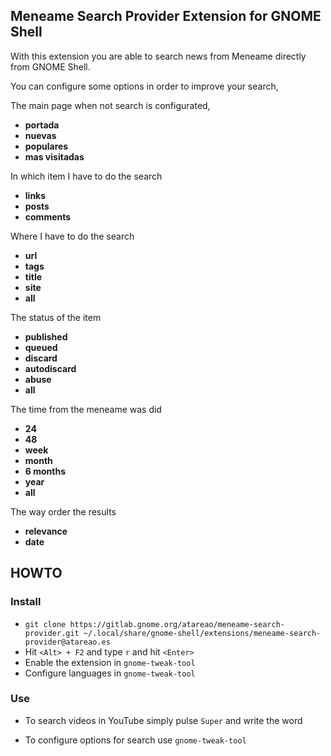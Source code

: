 ## Meneame Search Provider Extension for GNOME Shell

With this extension you are able to search news from Meneame directly from GNOME Shell.

You can configure some options in order to improve your search,

The main page when not search is configurated,

* **portada**
* **nuevas**
* **populares**
* **mas visitadas**

In which item I have to do the search

* **links**
* **posts**
* **comments**

Where I have to do the search

* **url**
* **tags**
* **title**
* **site**
* **all**

The status of the item

* **published**
* **queued**
* **discard**
* **autodiscard**
* **abuse**
* **all**

The time from the meneame was did

* **24**
* **48**
* **week**
* **month**
* **6 months**
* **year**
* **all**

The way order the results

* **relevance**
* **date**


## HOWTO

### Install

* ```git clone https://gitlab.gnome.org/atareao/meneame-search-provider.git ~/.local/share/gnome-shell/extensions/meneame-search-provider@atareao.es```
* Hit ```<Alt> + F2``` and type ```r``` and hit ```<Enter>```
* Enable the extension in ```gnome-tweak-tool```
* Configure languages in  ```gnome-tweak-tool```

### Use

* To search videos in YouTube simply pulse `Super` and write the word

* To configure options for search use ```gnome-tweak-tool```
